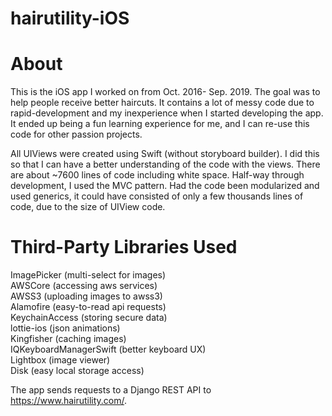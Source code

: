 # hairutility-iOS

# About

This is the iOS app I worked on from Oct. 2016- Sep. 2019. The goal was to help people receive better haircuts. It contains a lot of messy code due to rapid-development and my inexperience when I started developing the app. It ended up being a fun learning experience for me, and I can re-use this code for other passion projects.

All UIViews were created using Swift (without storyboard builder). I did this so that I can have a better understanding of the code with the views. There are about ~7600 lines of code including white space. Half-way through development, I used the MVC pattern. Had the code been modularized and used generics, it could have consisted of only a few thousands lines of code, due to the size of UIView code.

# Third-Party Libraries Used

ImagePicker (multi-select for images) \
AWSCore (accessing aws services) \
AWSS3 (uploading images to awss3) \
Alamofire (easy-to-read api requests) \
KeychainAccess (storing secure data) \
lottie-ios (json animations) \
Kingfisher (caching images) \
IQKeyboardManagerSwift (better keyboard UX) \
Lightbox (image viewer) \
Disk (easy local storage access)

The app sends requests to a Django REST API to https://www.hairutility.com/.


